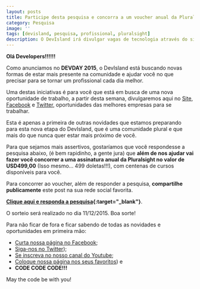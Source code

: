 ```yaml
---
layout: posts
title: Participe desta pesquisa e concorra a um voucher anual da Pluralsight.
category: Pesquisa
image: ''
tags: [devisland, pesquisa, profissional, pluralsight]
description: O DevIsland irá divulgar vagas de tecnologia através do site e redes sociais. E repondendo a pesquisa você concorre a um voucher anual da pluralsight de graça!!!
---
```


**Olá Developers!!!!!!**

Como anunciamos no **DEVDAY 2015**, o DevIsland está buscando novas formas de estar mais presente na comunidade e ajudar você no que precisar para se tornar um profissional cada dia melhor.

Uma destas iniciativas é para você que está em busca de uma nova oportunidade de trabalho, a partir desta semana, divulgaremos aqui no [Site](http://devisland.com/vagas), [Facebook](https://www.facebook.com/DevIsland/) e [Twitter](https://twitter.com/devisland), oportunidades das melhores empresas para se trabalhar.

Esta é apenas a primeira de outras novidades que estamos preparando para esta nova etapa do DevIsland, que é uma comunidade plural e que mais do que nunca quer estar mais próximo de você.

Para que sejamos mais assertivos, gostaríamos que você respondesse a pesquisa abaixo, (é bem rapidinho, a gente jura) que **além de nos ajudar vai fazer você concorrer a uma assinatura anual da Pluralsight no valor de USD499,00** (Isso mesmo... 499 doletas!!!), com centenas de cursos disponíveis para você.

Para concorrer ao voucher, além de responder a pesquisa, **compartilhe publicamente** este post na sua rede social favorita.

**[Clique aqui e responda a pesquisa](http://goo.gl/forms/lGPeJpTeWF){:target="_blank"}**.

O sorteio será realizado no dia 11/12/2015. Boa sorte!

Para não ficar de fora e ficar sabendo de todas as novidades e oportunidades em primeira mão:

- [Curta nossa página no Facebook](https://www.facebook.com/DevIsland/);
- [Siga-nos no Twitter](https://twitter.com/devisland));
- [Se inscreva no nosso canal do Youtube](https://www.youtube.com/DevIsland);
- [Coloque nossa página nos seus favoritos](http://devisland.com/)) e
- **CODE CODE CODE!!!**


May the code be with you!
